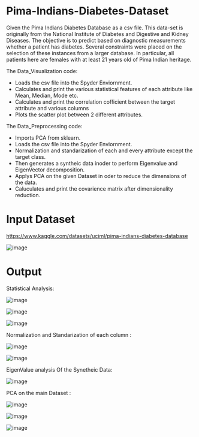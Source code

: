# Pima-Indians-Diabetes-Dataset

Given the Pima Indians Diabetes Database as a csv file. This data-set is originally
from the National Institute of Diabetes and Digestive and Kidney Diseases. The objective is to
predict based on diagnostic measurements whether a patient has diabetes. Several constraints
were placed on the selection of these instances from a larger database. In particular, all patients
here are females with at least 21 years old of Pima Indian heritage.  

The Data_Visualization code:
* Loads the csv file into the Spyder Enviornment.
* Calculates and print the various statistical features of each attribute like Mean, Median, Mode etc.
* Calculates and print the correlation cofficient between the target attribute and various columns
* Plots the scatter plot between 2 different attributes.


The Data_Preprocessing code:
* Imports PCA from sklearn.
* Loads the csv file into the Spyder Enviornment.
* Normalization and standarization of each and every attribute except the target class.
* Then generates a syntheic data inoder to perform Eigenvalue and EigenVector decomposition.
* Applys PCA on the given Dataset in oder to reduce the dimensions of the data.
* Caluculates and print the covarience matrix after dimensionality reduction.



# Input Dataset

https://www.kaggle.com/datasets/uciml/pima-indians-diabetes-database

![image](https://user-images.githubusercontent.com/119813195/228885870-124eceb8-0e4d-4381-992f-e567e7ffcfb8.png)


# Output

Statistical Analysis:

![image](https://user-images.githubusercontent.com/119813195/228886486-d491a86d-e2ad-44b8-92cc-7e7956993a94.png)

![image](https://user-images.githubusercontent.com/119813195/228887122-2090b7e2-096a-4c4e-85af-d6b812713b7b.png)

![image](https://user-images.githubusercontent.com/119813195/228887163-7093b32a-0db9-4776-b969-d652ea6be8a4.png)

Normalization and Standarization of each column :

![image](https://user-images.githubusercontent.com/119813195/228903363-8973ceb1-29fe-49df-8a4b-3c8f91ef15e4.png)

![image](https://user-images.githubusercontent.com/119813195/228903765-f0c57206-5122-45aa-9fd2-5bb024b452d8.png)

EigenValue analysis Of the Synetheic Data:

![image](https://user-images.githubusercontent.com/119813195/228904381-b8c3c9f0-ba9d-429c-82e6-375a3c1b0e90.png)

PCA on the main Dataset :

![image](https://user-images.githubusercontent.com/119813195/228904878-2c3b2b03-8870-465d-95a3-f3ce00957e47.png)

![image](https://user-images.githubusercontent.com/119813195/228905068-1dc33a18-6e3f-473e-8ac2-085b34758bdc.png)

![image](https://user-images.githubusercontent.com/119813195/228905270-62cfc94f-c643-4983-b594-95955930a76c.png)



